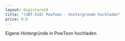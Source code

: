 ```yaml
---
layout: digistore24
title: "(VBT-518) PowToon - Hintergründe hochladen"
price: 9.6
---
```

<p>Eigene Hintergr&#xFC;nde in PowToon hochladen</p>